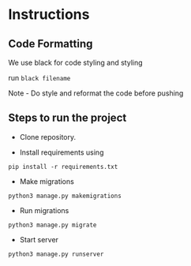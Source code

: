 # Instructions 

## Code Formatting

We use black for code styling and styling

run `black filename` 

Note - Do style and reformat the code before pushing

## Steps to run the project

- Clone repository.

- Install requirements using
```shell
pip install -r requirements.txt
```

- Make migrations 
```shell
python3 manage.py makemigrations
```
- Run migrations
```shell
python3 manage.py migrate
```

- Start server
```shell
python3 manage.py runserver
```

